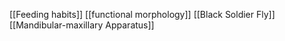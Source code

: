 [[Feeding habits]]
[[functional morphology]]
[[Black Soldier Fly]]
[[Mandibular-maxillary Apparatus]]
